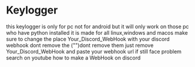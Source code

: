 # Keylogger
this keylogger is only for pc not for android but it will only work on those pc who have python installed it is made for all linux,windows and macos
make sure to change the place Your_Discord_WebHook with your discord webhook dont remove the ("")dont remove them just remove Your_Discord_WebHook and paste your webhook url if still face problem search on youtube how to make a WebHook on discord 

